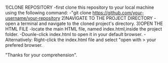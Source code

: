 1)CLONE REPOSITORY
-first clone this repository to your local machine using the following command:
-"git clone https://github.com/your-username/your-repository
2)NAVIGATE  TO THE PROJECT DIRECTORY
-open a terminal and navigate to the cloned project's directory.
3)OPEN THE HTML FILE
-locate the main HTML file, named index.html,inside the project folder.
-Dounle-click index.html to open it in your default browser.
-Alternatively: Right-click the index.html file and select "open with > your prefered browser.

"Thanks for your comprehension".

